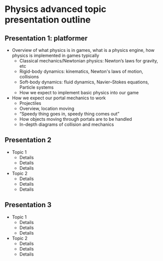 # Physics advanced topic presentation outline

## Presentation 1: platformer

* Overview of what physics is in games, what is a physics engine, how physics is implemented in games typically
	* Classical mechanics/Newtonian physics: Newton’s laws for gravity, etc
	* Rigid-body dynamics: kinematics, Newton's laws of motion, collisions
	* Soft-body dynamics: fluid dynamics, Navier–Stokes equations, Particle systems
	* How we expect to implement basic physics into our game
* How we expect our portal mechanics to work
	* Projectiles
	* Overview, location moving
	* “Speedy thing goes in, speedy thing comes out”
	* How objects moving through portals are to be handled
	* In-depth diagrams of collision and mechanics

## Presentation 2

* Topic 1
	* Details
	* Details
	* Details
* Topic 2
	* Details
	* Details
	* Details

## Presentation 3

* Topic 1
	* Details
	* Details
	* Details
* Topic 2
	* Details
	* Details
	* Details
